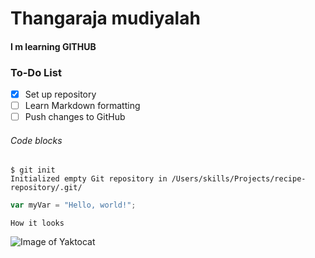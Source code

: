 
# Thangaraja   mudiyalah
#### I m learning GITHUB 

### To-Do List
- [x] Set up repository
- [ ] Learn Markdown formatting
- [ ] Push changes to GitHub

###### Code blocks

```
$ git init
Initialized empty Git repository in /Users/skills/Projects/recipe-repository/.git/
```
``` javascript
var myVar = "Hello, world!";
```

```
How it looks
```

![Image of Yaktocat](https://octodex.github.com/images/yaktocat.png)
